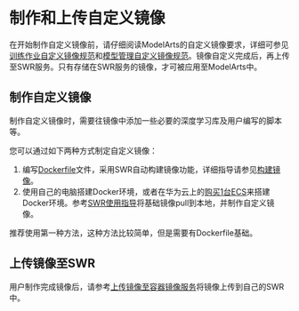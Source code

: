 # 制作和上传自定义镜像<a name="modelarts_23_0085"></a>

在开始制作自定义镜像前，请仔细阅读ModelArts的自定义镜像要求，详细可参见[训练作业自定义镜像规范](自定义镜像简介.md#section26795139453)和[模型管理自定义镜像规范](自定义镜像简介.md#section9418389323)。镜像自定义完成后，再上传至SWR服务。只有存储在SWR服务的镜像，才可被应用至ModelArts中。

## 制作自定义镜像<a name="section125639162589"></a>

制作自定义镜像时，需要往镜像中添加一些必要的深度学习库及用户编写的脚本等。

您可以通过如下两种方式制定自定义镜像：

1.  编写[Dockerfile](https://docs.docker.com/engine/reference/builder/)文件，采用SWR自动构建镜像功能，详细指导请参见[构建镜像](https://support.huaweicloud.com/usermanual-containerops/ops_01_0001.html)。
2.  使用自己的电脑搭建Docker环境，或者在华为云上的[购买1台ECS](https://support.huaweicloud.com/qs-ecs/zh-cn_topic_0030831985.html)来搭建Docker环境。参考[SWR使用指导](https://support.huaweicloud.com/usermanual-swr/swr_01_0009.html)将基础镜像pull到本地，并制作自定义镜像。

推荐使用第一种方法，这种方法比较简单，但是需要有Dockerfile基础。

## 上传镜像至SWR<a name="section19397101102"></a>

用户制作完成镜像后，请参考[上传镜像至容器镜像服务](https://support.huaweicloud.com/usermanual-swr/swr_01_0011.html)将镜像上传到自己的SWR中。

